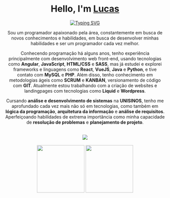 <div>
    <h1 align="center">
        Hello, I'm
        <a href="https://www.linkedin.com/in/lucas-affaled/">Lucas</a>
    </h1>
<div align="center">

[![Typing SVG](https://readme-typing-svg.demolab.com?font=&weight=600&size=24&pause=1000&center=true&width=435&lines=Student;Web+Developer)](https://git.io/typing-svg)

</div>

<p align="center">
Sou um programador apaixonado pela área, constantemente em busca de novos conhecimentos e habilidades, em busca de desenvolver minhas habilidades e ser um programador cada vez melhor.
</p>

<p align="center">
Conhecendo programação há alguns anos, tenho experiência principalmente com desenvolvimento web front-end, usando tecnologias como <b>Angular</b>, <b>JavaScript</b>, <b>HTML/CSS</b> e <b>SASS</b>, mas já estudei e explorei frameworks e linguagens como <b>React</b>, <b>VueJS</b>, <b>Java</b> e <b>Python</b>, e tive contato com <b>MySQL</b> e <b>PHP</b>. Além disso, tenho conhecimento em metodologias ágeis como <b>SCRUM</b> e <b>KANBAN</b>, versionamento de código com <b>GIT</b>. Atualmente estou trabalhando com a criação de websites e landingpages com tecnologias como <b>Liquid</b> e <b>Wordpress</b>.
</p>

<p align="center">
Cursando <b>análise e desenvolvimento de sistemas</b> na <b>UNISINOS</b>, tenho me aprofundado cada vez mais não só em tecnologias, como também em <b>lógica da programação</b>, <b>arquitetura da informação</b> e <b>análise de requisitos</b>. Aperfeiçoando habilidades de extrema importância como minha capacidade de <b>resolução de problemas</b> e <b>planejamento de projeto</b>.
</p>
<br>
<div align="center">
 <img src="https://skillicons.dev/icons?i=figma,wordpress,git,html,css,sass,js,vue,angular,tailwind" /><br>
</div>
<br>
<div align="center">
    <img height="150em" src="https://github-readme-stats.vercel.app/api?username=Affaled&count_private=true&include_all_commits=true&show_icons=true&theme=dark&hide_border=false&show_owner=true"/>
    <img height="150em" src="https://languages-card.vercel.app/api/top-langs/?username=Affaled&theme=dark&layout=compact"/> <br/>
</div>
